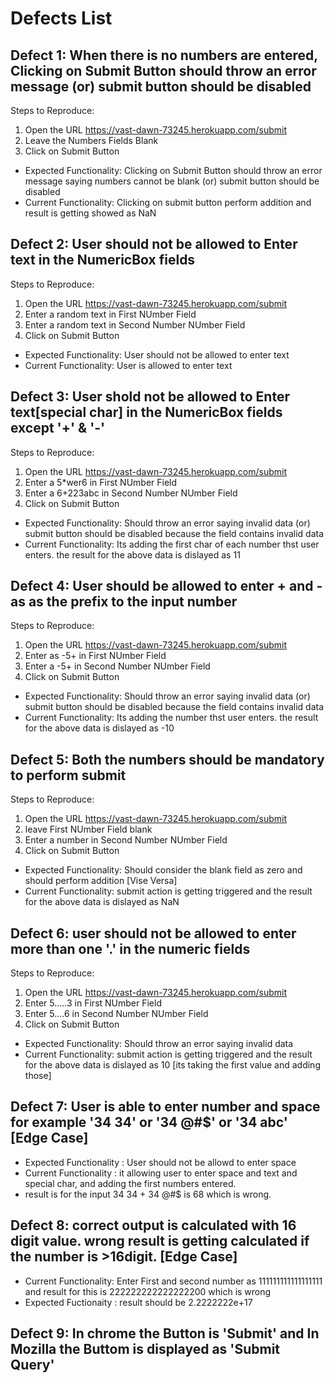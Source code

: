 # Defects List

## Defect 1: When there is no numbers are entered, Clicking on Submit Button should throw an error message (or) submit button should be disabled
Steps to Reproduce:

1. Open the URL https://vast-dawn-73245.herokuapp.com/submit
2. Leave the Numbers Fields Blank
3. Click on Submit Button
- Expected Functionality: Clicking on Submit Button should throw an error message saying numbers cannot be blank (or) submit button should be disabled
- Current Functionality: Clicking on submit button perform addition and result is getting showed as NaN

## Defect 2: User should not be  allowed to Enter text in the NumericBox fields
Steps to Reproduce:

1. Open the URL https://vast-dawn-73245.herokuapp.com/submit
2. Enter a random text in First NUmber Field
3. Enter a random text in Second Number NUmber Field
4. Click on Submit Button
- Expected Functionality: User should not be allowed to enter text
- Current Functionality: User is allowed to enter text

## Defect 3: User shold not be allowed to Enter text[special char] in the NumericBox fields except '+' & '-'
Steps to Reproduce:

1. Open the URL https://vast-dawn-73245.herokuapp.com/submit
2. Enter a 5*wer6 in First NUmber Field
3. Enter a 6+223abc in Second Number NUmber Field
4. Click on Submit Button
- Expected Functionality: Should throw an error saying invalid data (or) submit button should be disabled because the field contains invalid data
- Current Functionality: Its adding the first char of each number thst user enters. the result for the above data is dislayed as 11

## Defect 4: User should be allowed to enter + and - as as the prefix to the input number
Steps to Reproduce:

1. Open the URL https://vast-dawn-73245.herokuapp.com/submit
2. Enter as -5+ in First NUmber Field
3. Enter a -5+ in Second Number NUmber Field
4. Click on Submit Button
- Expected Functionality: Should throw an error saying invalid data (or) submit button should be disabled because the field contains invalid data
- Current Functionality: Its adding the number thst user enters. the result for the above data is dislayed as -10

## Defect 5: Both the numbers should be mandatory to perform submit
Steps to Reproduce:

1. Open the URL https://vast-dawn-73245.herokuapp.com/submit
2. leave First NUmber Field blank
3. Enter a number in Second Number NUmber Field
4. Click on Submit Button
- Expected Functionality: Should consider the blank field as zero and should perform addition [Vise Versa]
- Current Functionality: submit action is getting triggered and the result for the above data is dislayed as NaN

## Defect 6: user should not be allowed to enter more than one '.' in the numeric fields
Steps to Reproduce:

1. Open the URL https://vast-dawn-73245.herokuapp.com/submit
2. Enter 5.....3 in First NUmber Field
3. Enter 5....6 in Second Number NUmber Field
4. Click on Submit Button
- Expected Functionality: Should throw an error saying invalid data
- Current Functionality: submit action is getting triggered and the result for the above data is dislayed as 10 [its taking the first value and adding those]

## Defect 7: User is able to enter number and space for example '34 34' or '34 @#$' or '34 abc' [Edge Case] 
- Expected Functionality : User should not be allowd to enter space
- Current Functionality : it allowing user to enter space and text and special char, and adding the first numbers entered.
- result is for the input 34 34 + 34 @#$ is 68 which is wrong.

## Defect 8: correct output is calculated with 16 digit value. wrong result is getting calculated if the number is >16digit. [Edge Case]
- Current Functionality: Enter First and second number as 111111111111111111 and  result for this is 222222222222222200 which is wrong
- Expected Fuctionaity : result should be 2.2222222e+17

## Defect 9:  In chrome the Button is 'Submit' and In Mozilla the Buttom is displayed as 'Submit Query'  




